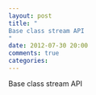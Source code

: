 ```yaml
---
layout: post
title: "
Base class stream API
"
date: 2012-07-30 20:00
comments: true
categories: 
---
```


Base class stream API

